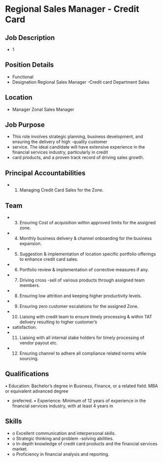 # Regional Sales Manager - Credit Card

## Job Description

* 1

## Position Details

* Functional
* Designation  Regional Sales Manager -Credit card  Department  Sales

## Location

* Manager  Zonal Sales Manager

## Job Purpose

* This role involves strategic planning, business development, and ensuring the delivery of high -quality customer
* service. The ideal candidate will have extensive experience in the financial services industry, particularly in credit
* card products, and a proven track record of driving sales growth.

## Principal Accountabilities

* 1. Managing Credit Card Sales for the Zone.

## Team

* 3. Ensuring Cost of acquisition within approved limits for the assigned zone.
* 4. Monthly business delivery & channel onboarding for the business expansion.
* 5. Suggestion & implementation of location specific portfolio offerings to enhance credit card sales.
* 6. Portfolio review & implementation of corrective measures if any.
* 7. Driving cross -sell of various products through assigned team members.
* 8. Ensuring low attrition and keeping higher productivity levels.
* 9. Ensuring zero customer escalations for the assigned Zone.
* 10. Liaising with credit team to ensure timely processing & within TAT delivery resulting to higher customer’s
* satisfaction.
* 11. Liaising with all internal stake holders for timely processing of vendor payout etc.
* 12. Ensuring channel to adhere all compliance related norms while sourcing.

## Qualifications

• Education:  Bachelor’s degree in Business, Finance, or a related field. MBA or equivalent advanced degree
* preferred.
• Experience:  Minimum of 12 years of experience in the financial services industry, with at least 4 years in

## Skills

* o Excellent communication and interpersonal skills.
* o Strategic thinking and problem -solving abilities.
* o In-depth knowledge of credit card products and the financial services market.
* o Proficiency in financial analysis and reporting.
